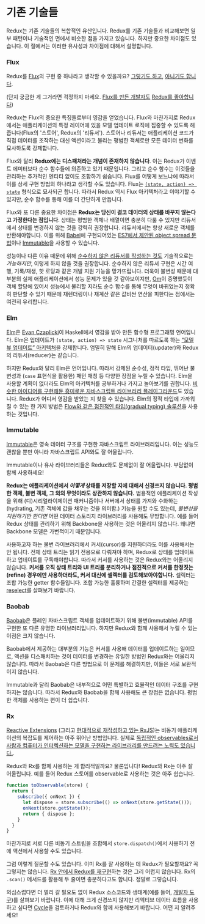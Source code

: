 # 기존 기술들

Redux는 기존 기술들의 복합적인 유산입니다. Redux를 기존 기술들과 비교해보면 일부 패턴이나 기술적인 면에서 비슷한 점을 가지고 있습니다. 하지만 중요한 차이점도 있습니다. 이 절에서는 이러한 유사성과 차이점에 대해서 설명합니다.

### Flux

Redux를 [Flux](https://facebook.github.io/flux/)의 구현 중 하나라고 생각할 수 있을까요? [그렇기도 하고](https://twitter.com/fisherwebdev/status/616278911886884864), [아니기도 합니다](https://twitter.com/andrestaltz/status/616270755605708800).

(단지 궁금한 게 그거라면 걱정하지 마세요. [Flux를 만든 개발자도](https://twitter.com/jingc/status/616608251463909376) [Redux를 좋아합니다](https://twitter.com/fisherwebdev/status/616286955693682688))

Redux는 Flux의 중요한 특징들로부터 영감을 얻었습니다. Flux와 마찬가지로 Redux에서는 애플리케이션의 특정 레이어에 있을 모델 업데이트 로직에 집중할 수 있도록 해줍니다(Flux의 '스토어', Redux의 '리듀서'). 스토어나 리듀서는 애플리케이션 코드가 직접 데이터를 조작하는 대신 액션이라고 불리는 평범한 객체로만 모든 데이터 변화를 묘사하도록 강제합니다.

Flux와 달리 **Redux에는 디스패처라는 개념이 존재하지 않습니다**. 이는 Redux가 이벤트 에미터보다 순수 함수들에 의존하고 있기 때문입니다. 그리고 순수 함수는 이것들을 관리하는  추가적인 엔티티 없이도 조합하기 쉽습니다. Flux를 어떻게 보느냐에 따라서 이를 상세 구현 방법의 하나라고 생각할 수도 있습니다. Flux는 [`(state, action) => state`](https://speakerdeck.com/jmorrell/jsconf-uy-flux-those-who-forget-the-past-dot-dot-dot) 형식으로 묘사되곤 합니다. 따라서 Redux 역시 Flux 아키텍처라고 이야기할 수 있지만, 순수 함수를 통해 이를 더 간단하게 만듭니다.

Flux와 또 다른 중요한 차이점은 **Redux는 당신이 결코 데이터의 상태를 바꾸지 않는다고 가정한다는 점입니다**. 상태는 평범한 객체나 배열이면 충분히 다룰 수 있지만 리듀서에서 상태를 변경하지 않는 것을 강력히 권장합니다. 리듀서에서는 항상 새로운 객체를 반환해야합니다. 이를 위해 [Babel](http://babeljs.io)에 구현되어있는 [ES7에서 제안된 object spread 문법](https://github.com/sebmarkbage/ecmascript-rest-spread)이나 [Immutable](https://facebook.github.io/immutable-js)을 사용할 수 있습니다.

성능이나 다른 이유 때문에 위해 [순수하지 않은 리듀서를 작성하는 것도](https://github.com/rackt/redux/issues/328#issuecomment-125035516) 기술적으로는 *가능하지만*, 이렇게 하지 않을 것을 권장합니다. 순수하지 않은 리듀서 구현은 시간 여행, 기록/재생, 핫 로딩과 같은 개발 지원 기능을 망가뜨립니다. 더욱이 불변성 때문에 대부분의 실제 애플리케이션에서 성능 문제가 있을 것 같아보이지만, [Om](https://github.com/omcljs/om)이 증명했듯이 객체 할당에 있어서 성능에서 불리할 지라도 순수 함수를 통해 무엇이 바뀌었는지 정확히 판단할 수 있기 때문에 재렌더링이나 재계산 같은 값비싼 연산을 피한다는 점에서는 여전히 유리합니다.

### Elm

[Elm](http://elm-lang.org/)은 [Evan Czaplicki](https://twitter.com/czaplic)이 Haskell에서 영감을 받아 만든 함수형 프로그래밍 언어입니다. Elm은 업데이트가 `(state, action) => state` 시그니처를 따르도록 하는 [“모델 뷰 업데이트” 아키텍처](https://github.com/evancz/elm-architecture-tutorial/)을 강제합니다. 엄밀히 말해 Elm의 업데이터(updater)와 Redux의 리듀서(reducer)는 같습니다.

하지만 Redux와 달리 Elm은 언어입니다. 따라서 강제된 순수성, 정적 타입, 뛰어난 불변성과 (`case` 표현식을 활용한) 패턴 매칭 등 다양한 장점을 누릴 수 있습니다. Elm을 사용할 계획이 없더라도 Elm의 아키텍처를 공부하거나 가지고 놀아보기를 권합니다. [비슷한 아이디어를 구현해둔 흥미로운 자바스크립트 라이브러리 플레이그라운드]((https://github.com/paldepind/noname-functional-frontend-framework))도 있습니다. Redux가 어디서 영감을 받았는 지 찾을 수 있습니다. Elm의 정적 타입에 가까워질 수 있는 한 가지 방법은 [Flow와 같은 점진적인 타입(gradual typing) 솔루션](https://github.com/rackt/redux/issues/290)을 사용하는 것입니다.

### Immutable

[Immutable](https://facebook.github.io/immutable-js)은 영속 데이터 구조를 구현한 자바스크립트 라이브러리입니다. 이는 성능도 괜찮을 뿐만 아니라 자바스크립트 API와도 잘 어울립니다.

Immutable이나 유사 라이브러리들은 Redux와도 문제없이 잘 어울립니다. 부담없이 함께 사용하세요!

**Redux는 애플리케이션에서 *어떻게* 상태를 저장할 지에 대해서 신경쓰지 않습니다. 평범한 객체, 불변 객체, 그 외의 무엇이라도 상관하지 않습니다.** 범용적인 애플리케이션 작성을 위해 (디)시리얼라이제이션 매커니즘이나 서버에서 상태를 가져와 수화하는(hydrating, 기존 객체에 값을 채우는 것을 의미함.) 기능을 원할 수도 있는데, *불변성을 지원하기만 한다면* 어떤 데이터 스토리지 라이브러리를 사용해도 무방합니다. 예를 들어 Redux 상태를 관리하기 위해 Backbone을 사용하는 것은 어울리지 않습니다. 왜냐면 Backbone 모델은 가변적이기 때문입니다.

사용하고자 하는 불변 라이브러리에서 커서(cursor)를 지원하더라도 이를 사용해서는 안 됩니다. 전체 상태 트리는 읽기 전용으로 다뤄져야 하며, Redux로 상태를 업데이트하고 업데이트를 구독해야합니다. 따라서 커서를 사용하는 것은 Redux와는 어울리지 않습니다. **커서를 오직 상태 트리와 UI 트리를 분리하거나 점진적으로 커서를 한정짓는(refine) 경우에만 사용하더라도, 커서 대신에 셀렉터를 검토해보아야합니다.** 셀렉터는 조합 가능한 getter 함수들입니다. 조합 가능한 훌륭하며 간결한 셀렉터를 제공하는 [reselect](http://github.com/faassen/reselect)를 살펴보기 바랍니다.

### Baobab

[Baobab](https://github.com/Yomguithereal/baobab)은 플레인 자바스크립트 객체를 업데이트하기 위해 불변(immutable) API를 구현한 또 다른 유명한 라이브러리입니다. 하지만 Redux와 함께 사용해서 누릴 수 있는 이점은 크지 않습니다.

Baobab에서 제공하는 대부분의 기능은 커서를 사용해 데이터를 업데이트하는 일이므로, 액션을 디스패치하는 것이 데이터를 변경하는 유일한 방법인 Redux와는 어울리지 않습니다. 따라서 Baobab은 다른 방법으로 이 문제를 해결하지만, 이들은 서로 보완적이지 않습니다.

Immutable과 달리 Baobab은 내부적으로 어떤 특별하고 효율적인 데이터 구조를 구현하지는 않습니다. 따라서 Redux와 Baobab을 함께 사용해도 큰 장점은 없습니다. 평범한 객체를 사용하는 편이 더 쉽습니다.

### Rx

[Reactive Extensions](https://github.com/Reactive-Extensions/RxJS) (그리고 [현대적으로 재작성하고 있는 RxJS](https://github.com/ReactiveX/RxJS))는 비동기 애플리케이션의 복잡도를 제어하는 아주 뛰어난 방법입니다. 실제로 [독립적인 observables로서 사람과 컴퓨터가 인터렉션하는 모델을 구현하는 라이브러리를 만드려는 노력도 있습니다.](http://cycle.js.org). 

Redux와 Rx를 함께 사용하는 게 합리적일까요? 물론입니다! Redux와 Rx는 아주 잘 어울립니다. 예를 들어 Redux 스토어를 observable로 사용하는 것은 아주 쉽습니다.

```js
function toObservable(store) {
  return {
    subscribe({ onNext }) {
      let dispose = store.subscribe(() => onNext(store.getState()));
      onNext(store.getState());
      return { dispose };
    }
  }
}
```

마찬가지로 서로 다른 비동기 스트림을 조합해서 `store.dispatch()`에서 사용하기 전에 액션에서 사용할 수도 있습니다.

그럼 이렇게 질문할 수도 있습니다. 이미 Rx를 잘 사용하는 데 Redux가 필요할까요? 꼭 그렇지는 않습니다. [Rx 안에서 Redux를 재구현](https://github.com/jas-chen/rx-redux)하는 것은 그리 어렵지 않습니다. Rx의 `.scan()` 메서드를 활용해 두 줄이면 충분하다고도 합니다. 정말로 그렇습니다.

의심스럽다면 더 멀리 갈 필요도 없이 Redux 소스코드와 생태계(예를 들어, [개발자 도구](https://github.com/gaearon/redux-devtools))를 살펴보기 바랍니다. 이에 대해 크게 신경쓰지 않지만 리엑티브 데이터 흐름을 사용하고 싶다면 [Cycle](http://cycle.js.org)을 검토하거나 Redux와 함께 사용해보기 바랍니다. 어떤 지 알려주세요!

